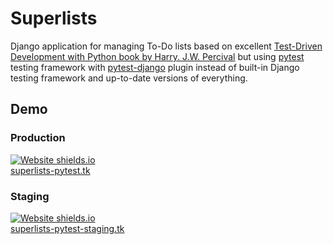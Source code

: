 # Superlists

Django application for managing To-Do lists based on excellent [Test-Driven Development with Python book by Harry. J.W. Percival](https://www.obeythetestinggoat.com) but using [pytest](https://github.com/pytest-dev/pytest/) testing framework with [pytest-django](https://github.com/pytest-dev/pytest-django) plugin instead of built-in Django testing framework and up-to-date versions of everything.

## Demo
### Production
[![Website shields.io](https://img.shields.io/website-up-down-green-red/http/superlists-pytest.tk.svg)](http://superlists-pytest.tk/)  
[superlists-pytest.tk](http://superlists-pytest.tk)

### Staging
[![Website shields.io](https://img.shields.io/website-up-down-green-red/http/superlists-pytest-staging.tk.svg)](http://superlists-pytest-staging.tk/)  
[superlists-pytest-staging.tk](http://superlists-pytest-staging.tk)
